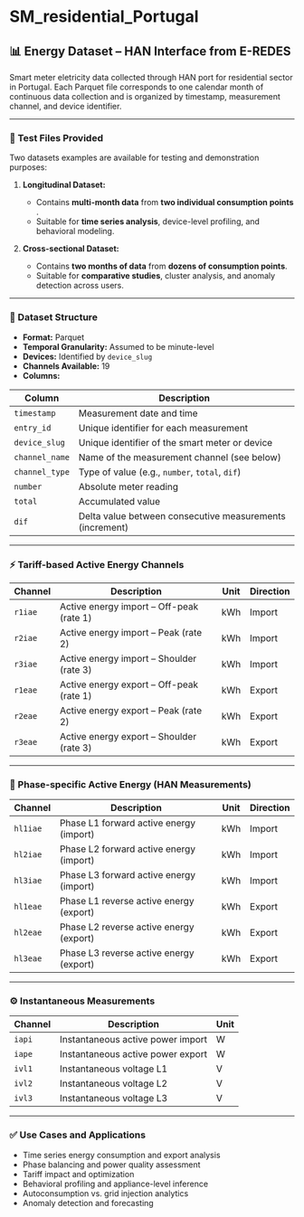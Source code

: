 # SM_residential_Portugal



## 📊 Energy Dataset – HAN Interface from E-REDES
Smart meter eletricity data collected through HAN port for residential sector in Portugal. Each Parquet file corresponds to one calendar month of continuous data collection and is organized by timestamp, measurement channel, and device identifier.

---

### 📁 Test Files Provided

Two datasets examples are available for testing and demonstration purposes:

1. **Longitudinal Dataset:**

   * Contains **multi-month data** from **two individual consumption points** .
   * Suitable for **time series analysis**, device-level profiling, and behavioral modeling.

2. **Cross-sectional Dataset:**

   * Contains **two months of data** from **dozens of consumption points**.
   * Suitable for **comparative studies**, cluster analysis, and anomaly detection across users.

---

### 🔧 Dataset Structure

* **Format:** Parquet
* **Temporal Granularity:** Assumed to be minute-level
* **Devices:** Identified by `device_slug`
* **Channels Available:** 19
* **Columns:**

| Column         | Description                                              |
| -------------- | -------------------------------------------------------- |
| `timestamp`    | Measurement date and time                                |
| `entry_id`     | Unique identifier for each measurement                   |
| `device_slug`  | Unique identifier of the smart meter or device           |
| `channel_name` | Name of the measurement channel (see below)              |
| `channel_type` | Type of value (e.g., `number`, `total`, `dif`)           |
| `number`       | Absolute meter reading                                   |
| `total`        | Accumulated value                                        |
| `dif`          | Delta value between consecutive measurements (increment) |

---

### ⚡ Tariff-based Active Energy Channels

| Channel | Description                              | Unit | Direction |
| ------- | ---------------------------------------- | ---- | --------- |
| `r1iae` | Active energy import – Off-peak (rate 1) | kWh  | Import    |
| `r2iae` | Active energy import – Peak (rate 2)     | kWh  | Import    |
| `r3iae` | Active energy import – Shoulder (rate 3) | kWh  | Import    |
| `r1eae` | Active energy export – Off-peak (rate 1) | kWh  | Export    |
| `r2eae` | Active energy export – Peak (rate 2)     | kWh  | Export    |
| `r3eae` | Active energy export – Shoulder (rate 3) | kWh  | Export    |

---

### 🔋 Phase-specific Active Energy (HAN Measurements)

| Channel  | Description                             | Unit | Direction |
| -------- | --------------------------------------- | ---- | --------- |
| `hl1iae` | Phase L1 forward active energy (import) | kWh  | Import    |
| `hl2iae` | Phase L2 forward active energy (import) | kWh  | Import    |
| `hl3iae` | Phase L3 forward active energy (import) | kWh  | Import    |
| `hl1eae` | Phase L1 reverse active energy (export) | kWh  | Export    |
| `hl2eae` | Phase L2 reverse active energy (export) | kWh  | Export    |
| `hl3eae` | Phase L3 reverse active energy (export) | kWh  | Export    |

---

### ⚙️ Instantaneous Measurements

| Channel | Description                       | Unit |
| ------- | --------------------------------- | ---- |
| `iapi`  | Instantaneous active power import | W    |
| `iape`  | Instantaneous active power export | W    |
| `ivl1`  | Instantaneous voltage L1          | V    |
| `ivl2`  | Instantaneous voltage L2          | V    |
| `ivl3`  | Instantaneous voltage L3          | V    |

---

### ✅ Use Cases and Applications

* Time series energy consumption and export analysis
* Phase balancing and power quality assessment
* Tariff impact and optimization
* Behavioral profiling and appliance-level inference
* Autoconsumption vs. grid injection analytics
* Anomaly detection and forecasting


